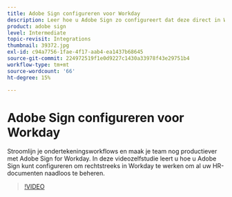 ```yaml
---
title: Adobe Sign configureren voor Workday
description: Leer hoe u Adobe Sign zo configureert dat deze direct in Workday werkt voor een naadloos beheer van al uw HR-documenten
product: adobe sign
level: Intermediate
topic-revisit: Integrations
thumbnail: 39372.jpg
exl-id: c94a7756-1fae-4f17-aab4-ea1437b68645
source-git-commit: 224972519f1e0d9227c1430a33978f43e29751b4
workflow-type: tm+mt
source-wordcount: '66'
ht-degree: 15%

---
```


# Adobe Sign configureren voor Workday

Stroomlijn je ondertekeningsworkflows en maak je team nog productiever met Adobe Sign for Workday. In deze videozelfstudie leert u hoe u Adobe Sign kunt configureren om rechtstreeks in Workday te werken om al uw HR-documenten naadloos te beheren.

>[!VIDEO](https://video.tv.adobe.com/v/39372?hidetitle=true)
